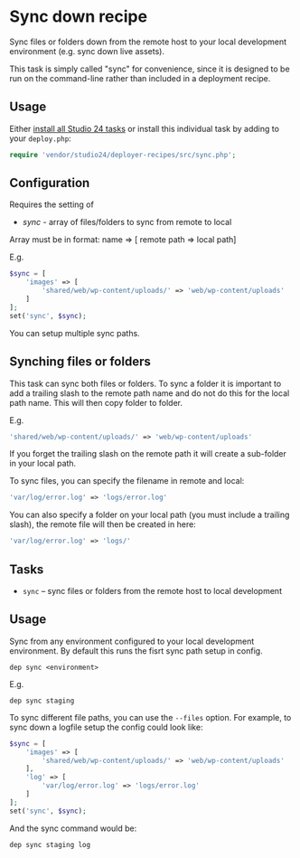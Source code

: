 # Sync down recipe

Sync files or folders down from the remote host to your local development environment (e.g. sync down live assets).

This task is simply called "sync" for convenience, since it is designed to be run on the command-line rather than included 
in a deployment recipe.

## Usage

Either [install all Studio 24 tasks](../README.md#installation) or install this individual task by adding to your `deploy.php`:

```php
require 'vendor/studio24/deployer-recipes/src/sync.php';
```

## Configuration

Requires the setting of
* _sync_ - array of files/folders to sync from remote to local

Array must be in format: name => [ remote path => local path]

E.g.

```php
$sync = [
    'images' => [
        'shared/web/wp-content/uploads/' => 'web/wp-content/uploads'
    ]
];
set('sync', $sync);
```

You can setup multiple sync paths.

## Synching files or folders

This task can sync both files or folders. To sync a folder it is important to add a trailing slash 
to the remote path name and do not do this for the local path name. This will then copy folder to folder.

E.g.

```php
'shared/web/wp-content/uploads/' => 'web/wp-content/uploads'
```

If you forget the trailing slash on the remote path it will create a sub-folder in your local path.

To sync files, you can specify the filename in remote and local:

```php
'var/log/error.log' => 'logs/error.log'
```

You can also specify a folder on your local path (you must include a trailing slash), the remote file will then be 
created in here:

```php
'var/log/error.log' => 'logs/'
```

## Tasks

- `sync` – sync files or folders from the remote host to local development

## Usage

Sync from any environment configured to your local development environment. By default this runs the 
fisrt sync path setup in config.

```
dep sync <environment>
```  

E.g.

```
dep sync staging
```

To sync different file paths, you can use the `--files` option. For example, to sync down a logfile setup the config 
could look like:

```php
$sync = [
    'images' => [
        'shared/web/wp-content/uploads/' => 'web/wp-content/uploads'
    ],
    'log' => [
        'var/log/error.log' => 'logs/error.log'
    ]
];
set('sync', $sync);
```

And the sync command would be:

```
dep sync staging log
```





